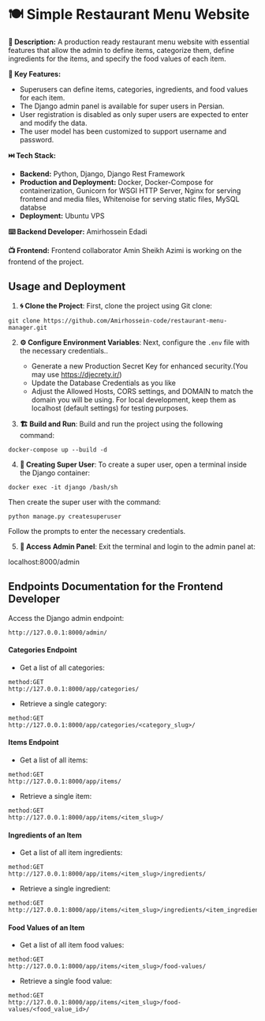# 🍽️ Simple Restaurant Menu Website

**🔺 Description:**
A production ready restaurant menu website with essential features that allow the admin to define items, categorize them, define ingredients for the items, and specify the food values of each item.

**🔺 Key Features:**

- Superusers can define items, categories, ingredients, and food values for each item.
- The Django admin panel is available for super users in Persian.
- User registration is disabled as only super users are expected to enter and modify the data.
- The user model has been customized to support username and password.

**⏭️ Tech Stack:**

- **Backend:** Python, Django, Django Rest Framework
- **Production and Deployment:** Docker, Docker-Compose for containerization, Gunicorn for WSGI HTTP Server,
  Nginx for serving frontend and media files, Whitenoise for serving static files, MySQL databse
- **Deployment:** Ubuntu VPS

**⌨️ Backend Developer:** Amirhossein Edadi

**📺 Frontend:** Frontend collaborator Amin Sheikh Azimi is working on the frontend of the project.

## Usage and Deployment

1. **🌀 Clone the Project**: First, clone the project using Git clone:

```
git clone https://github.com/Amirhossein-code/restaurant-menu-manager.git
```

2. **⚙️ Configure Environment Variables**: Next, configure the `.env` file with the necessary credentials..

   - Generate a new Production Secret Key for enhanced security.(You may use https://djecrety.ir/)
   - Update the Database Credentials as you like
   - Adjust the Allowed Hosts, CORS settings, and DOMAIN to match the domain you will be using.
     For local development, keep them as localhost (default settings) for testing purposes.

3. **🏗️ Build and Run**: Build and run the project using the following command:

```
docker-compose up --build -d
```

4. **🦸 Creating Super User**: To create a super user, open a terminal inside the Django container:

```
docker exec -it django /bash/sh
```

Then create the super user with the command:

```
python manage.py createsuperuser
```

Follow the prompts to enter the necessary credentials.

5. **🔑 Access Admin Panel**: Exit the terminal and login to the admin panel at:

localhost:8000/admin

## Endpoints Documentation for the Frontend Developer

Access the Django admin endpoint:

```
http://127.0.0.1:8000/admin/
```

#### Categories Endpoint

- Get a list of all categories:

```
method:GET
http://127.0.0.1:8000/app/categories/
```

- Retrieve a single category:

```
method:GET
http://127.0.0.1:8000/app/categories/<category_slug>/
```

#### Items Endpoint

- Get a list of all items:

```
method:GET
http://127.0.0.1:8000/app/items/
```

- Retrieve a single item:

```
method:GET
http://127.0.0.1:8000/app/items/<item_slug>/
```

#### Ingredients of an Item

- Get a list of all item ingredients:

```
method:GET
http://127.0.0.1:8000/app/items/<item_slug>/ingredients/
```

- Retrieve a single ingredient:

```
method:GET
http://127.0.0.1:8000/app/items/<item_slug>/ingredients/<item_ingredient_id>/
```

#### Food Values of an Item

- Get a list of all item food values:

```
method:GET
http://127.0.0.1:8000/app/items/<item_slug>/food-values/
```

- Retrieve a single food value:

```
method:GET
http://127.0.0.1:8000/app/items/<item_slug>/food-values/<food_value_id>/
```
